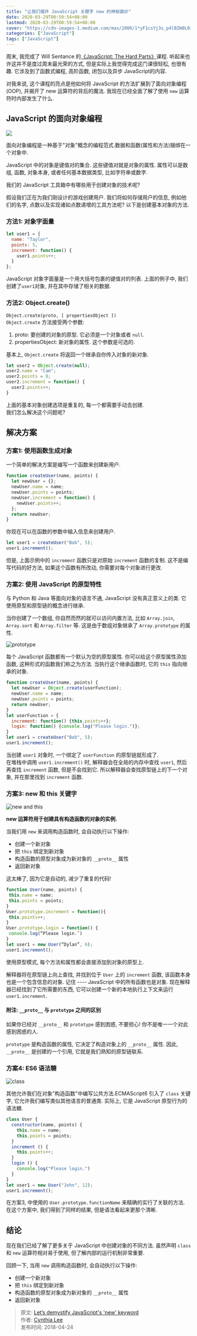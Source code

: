 ```yaml
---
title: "让我们揭开 JavaScript 关键字 new 的神秘面纱"
date: 2020-03-29T00:59:54+08:00
lastmod: 2020-03-29T00:59:54+08:00
cover: "https://cdn-images-1.medium.com/max/2000/1*yF1csYj3s_p4lBZW8L0iCA.jpeg"
categories: ["JavaScript"]
tags: ["JavaScript"]
---
```



周末, 我完成了 Will Sentance 的[《JavaScript: The Hard Parts》](https://frontendmasters.com/courses/javascript-hard-parts/)课程. 听起来也许这并不是度过周末最光荣的方式, 但是实际上我觉得完成这门课很轻松, 也很有趣. 它涉及到了函数式编程, 高阶函数, 闭包以及异步 JavaScript的内容.    

<!--more-->

对我来说, 这个课程的亮点是他如何将 JavaScript 的方法扩展到了面向对象编程(OOP), 并揭开了 new 运算符的背后的魔法. 我现在已经全面了解了使用 `new` 运算符时内部发生了什么. 

## JavaScript 的面向对象编程
![](https://cdn-images-1.medium.com/max/1600/0*SjgGIxtpI-X9CnNl.)

面向对象编程是一种基于"对象"概念的编程范式.数据和函数(属性和方法)捆绑在一个对象中.
    
JavaScript 中的对象是键值对的集合. 这些键值对就是对象的属性. 属性可以是数组, 函数, 对象本身, 或者任何基本数据类型, 比如字符串或数字.    
    
我们的 JavaScript 工具箱中有哪些用于创建对象的技术呢?
    
假设我们正在为我们刚设计的游戏创建用户. 我们将如何存储用户的信息, 例如他们的名字, 点数以及实现诸如点数递增的工具方法呢? 以下是创建基本对象的方法.

### 方法1: 对象字面量
```js
let user1 = {
  name: "Taylor",
  points: 5,
  increment: function() {
    user1.points++;
  }
};
```
JavaScript 对象字面量是一个用大括号包裹的键值对的列表. 上面的例子中, 我们创建了`user1`对象, 并在其中存储了相关的数据.
    
### 方法2: Object.create()
`Object.create(proto, [ propertiesObject ])`    
`Object.create` 方法接受两个参数:
1. proto: 要创建的对象的原型. 它必须是一个对象或者 `null`.
2. propertiesObject: 新对象的属性. 这个参数是可选的.
    
基本上, `Object.create` 将返回一个继承自你传入对象的新对象.
```js
let user2 = Object.create(null);
user2.name = "Cam";
user2.points = 8;
user2.increment = function() {
  user2.points++;
}
```
上面的基本对象创建选项是重复的, 每一个都需要手动去创建.    
我们怎么解决这个问题呢?

## 解决方案
### 方案1: 使用函数生成对象
一个简单的解决方案是编写一个函数来创建新用户.
```js
function createUser(name, points) {
  let newUser = {};
  newUser.name = name;
  newUser.points = points;
  newUser.increment = function() {
    newUser.points++;
  };
  return newUser;
}
```
你现在可以在函数的参数中输入信息来创建用户.
```js
let user1 = createUser("Bob", 5);
user1.increment();
```
但是, 上面示例中的 `increment` 函数只是对原始 `increment` 函数的复制. 这不是编写代码的好方法, 如果这个函数有所改动, 你需要对每个对象进行更改.

### 方案2: 使用 JavaScript 的原型特性
与 Python 和 Java 等面向对象的语言不通, JavaScript 没有真正意义上的类. 它使用原型和原型链的概念进行继承.    

当你创建了一个数组, 你自然而然的就可以访问内置方法, 比如 `Array.join`, `Array.sort` 和 `Array.filter` 等. 这是由于数组对象继承了 `Array.prototype` 的属性.    
     
![prototype](https://cdn-images-1.medium.com/max/1600/1*9CKiUI1JDrcJPWfqYdBjFg.png)
    
每个 JavaScript 函数都有一个默认为空的原型属性. 你可以给这个原型属性添加函数, 这种形式的函数我们称之为方法. 当执行这个继承函数时, 它的 `this` 指向继承的对象.
```js
function createUser(name, points) {
  let newUser = Object.create(userFunction);
  newUser.name = name;
  newUser.points = points;
  return newUser;
}
let userFunction = {
  increment: function() {this.points++};
  login: function() {console.log("Please login.")};
}
let user1 = createUser("Bob", 5);
user1.increment();
``` 

当创建 `user1` 对象时, 一个绑定了 `userFunction` 的原型链就形成了.    
在堆栈中调用 `user1.increment()` 时, 解释器会在全局的内存中查找 `user1`, 然后再查找 `increment` 函数, 但是不会找到它. 所以解释器会查找原型链上的下一个对象, 并在那里找到 `increment` 函数.    
    
### 方案3: new 和 this 关键字

![new and this](https://cdn-images-1.medium.com/max/1600/1*mF32LKAQAr5BrbyON_i6bg.jpeg)

**new 运算符用于创建具有构造函数的对象的实例.**

当我们用 `new` 来调用构造函数时, 会自动执行以下操作:
- 创建一个新对象
- 把 `this` 绑定到新对象
- 构造函数的原型对象成为新对象的 `__proto__` 属性
- 返回新对象

这太棒了, 因为它是自动的, 减少了重复的代码!
```js
function User(name, points) {
 this.name = name; 
 this.points = points;
}
User.prototype.increment = function(){
 this.points++;
}
User.prototype.login = function() {
 console.log(“Please login.”)
}
let user1 = new User(“Dylan”, 6);
user1.increment();
```

使用原型模式, 每个方法和属性都会直接添加到对象的原型上.   

解释器将在原型链上向上查找, 并找到位于 `User` 上的 `increment` 函数, 该函数本身也是一个包含信息的对象. 记住 ---- JavaScript 中的所有函数也是对象. 现在解释器已经找到了它所需要的东西, 它可以创建一个新的本地执行上下文来运行 `user1.increment`.

#### 附注: `__proto__` 与 `prototype` 之间的区别 
如果你已经对 `__proto__` 和 `prototype` 感到困惑, 不要担心! 你不是唯一一个对此感到困惑的人.    

`prototype` 是构造函数的属性, 它决定了构造对象上的 `__proto__` 属性.
因此, `__proto__` 是创建的一个引用, 它就是我们熟知的原型链联系.

### 方案4: ES6 语法糖    

![class](https://cdn-images-1.medium.com/max/1600/1*WXIGjN5Dnwv70NcRvVWfyg.jpeg)

其他允许我们在对象"构造函数"中编写公共方法.ECMAScript6 引入了 `class` 关键字, 它允许我们编写类似其他语言的普通类. 实际上, 它是 JavaScript 原型行为的语法糖.    
```js
class User {
  constructor(name, points) {
    this.name = name;
    this.points = points;
  }
  increment () {
    this.points++;
  }
  login () {
    console.log("Please login.")
  }
}
let user1 = new User("John", 12);
user1.increment();
```
在方案3, 中使用的 `User.prototype.functionName` 来精确的实行了关联的方法. 在这个方案中, 我们得到了同样的结果, 但是语法看起来更那个清晰.

## 结论
现在我们已经了解了更多关于 JavaScript 中创建对象的不同方法. 虽然声明 `class` 和 `new` 运算符相对易于使用, 但了解内部的运行机制非常重要.     

回顾一下, 当用 `new` 调用构造函数时, 会自动执行以下操作:
- 创建一个新对象
- 把 `this` 绑定到新对象
- 构造函数的原型对象成为新对象的 `__proto__` 属性
- 返回新对象


> 原文: [Let’s demystify JavaScript's 'new' keyword](https://medium.freecodecamp.org/demystifying-javascripts-new-keyword-874df126184c)    
> 作者: [Cynthia Lee](https://medium.freecodecamp.org/@cynthialixinlee)  
> 发布时间: 2018-04-24 

